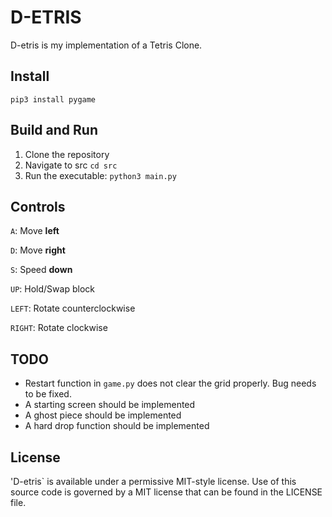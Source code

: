 # D-ETRIS
D-etris is my implementation of a Tetris Clone.

## Install 
```pip3 install pygame```

## Build and Run
1) Clone the repository
2) Navigate to src
```cd src```
3) Run the executable:
```python3 main.py```

## Controls
```A```: Move **left**

```D```: Move **right**

```S```: Speed **down**

```UP```: Hold/Swap block

```LEFT```: Rotate counterclockwise

```RIGHT```: Rotate clockwise

## TODO
- Restart function in `game.py` does not clear the grid properly. Bug needs to be fixed.
- A starting screen should be implemented
- A ghost piece should be implemented
- A hard drop function should be implemented

## License
'D-etris` is available under a permissive MIT-style license. Use of this source code is governed by a MIT license that can be found in the LICENSE file.
  
